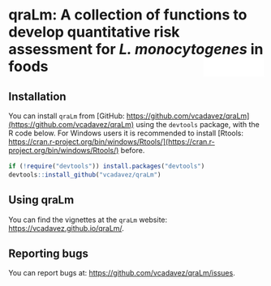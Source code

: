 
<!-- README.md is generated from README.Rmd. Please edit that file -->

# qraLm: A collection of functions to develop quantitative risk assessment for *L. monocytogenes* in foods <img src="man/figures/logo.png" align="right" alt="" width="120" />

## Installation

You can install `qraLm` from [GitHub:
https://github.com/vcadavez/qraLm](https://github.com/vcadavez/qraLm)
using the `devtools` package, with the R code below. For Windows users
it is recommended to install [Rtools:
https://cran.r-project.org/bin/windows/Rtools/](https://cran.r-project.org/bin/windows/Rtools/)
before.

``` r
if (!require("devtools")) install.packages("devtools")
devtools::install_github("vcadavez/qraLm")
```

## Using qraLm

You can find the vignettes at the `qraLm` website:
<https://vcadavez.github.io/qraLm/>.

## Reporting bugs

You can report bugs at: <https://github.com/vcadavez/qraLm/issues>.
